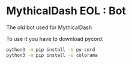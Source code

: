 # MythicalDash EOL : Bot
The old bot used for MythicalDash

To use it you have to download pycord: 
```bash
python3 -m pip install -U py-cord
python3 -m pip install -U colorama

```